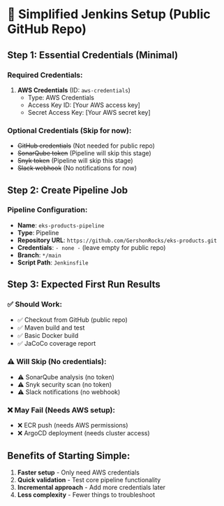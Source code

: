 # 🚀 Simplified Jenkins Setup (Public GitHub Repo)

## Step 1: Essential Credentials (Minimal)

### Required Credentials:
1. **AWS Credentials** (ID: `aws-credentials`)
   - Type: AWS Credentials
   - Access Key ID: [Your AWS access key]
   - Secret Access Key: [Your AWS secret key]

### Optional Credentials (Skip for now):
- ~~GitHub credentials~~ (Not needed for public repo)
- ~~SonarQube token~~ (Pipeline will skip this stage)
- ~~Snyk token~~ (Pipeline will skip this stage)
- ~~Slack webhook~~ (No notifications for now)

## Step 2: Create Pipeline Job

### Pipeline Configuration:
- **Name**: `eks-products-pipeline`
- **Type**: Pipeline
- **Repository URL**: `https://github.com/GershonRocks/eks-products.git`
- **Credentials**: `- none -` (leave empty for public repo)
- **Branch**: `*/main`
- **Script Path**: `Jenkinsfile`

## Step 3: Expected First Run Results

### ✅ Should Work:
- ✅ Checkout from GitHub (public repo)
- ✅ Maven build and test
- ✅ Basic Docker build
- ✅ JaCoCo coverage report

### ⚠️ Will Skip (No credentials):
- ⚠️ SonarQube analysis (no token)
- ⚠️ Snyk security scan (no token)
- ⚠️ Slack notifications (no webhook)

### ❌ May Fail (Needs AWS setup):
- ❌ ECR push (needs AWS permissions)
- ❌ ArgoCD deployment (needs cluster access)

## Benefits of Starting Simple:
1. **Faster setup** - Only need AWS credentials
2. **Quick validation** - Test core pipeline functionality
3. **Incremental approach** - Add more credentials later
4. **Less complexity** - Fewer things to troubleshoot
